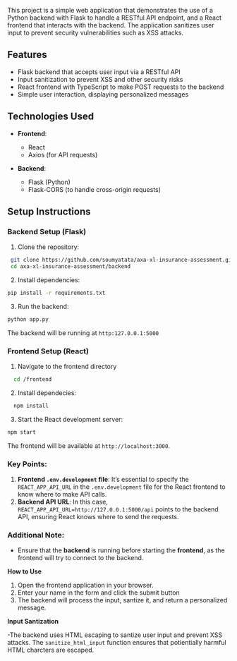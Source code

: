 

This project is a simple web application that demonstrates the use of a Python backend with Flask to handle a RESTful API endpoint, and a React frontend that interacts with the backend. The application sanitizes user input to prevent security vulnerabilities such as XSS attacks.

## Features

- Flask backend that accepts user input via a RESTful API
- Input sanitization to prevent XSS and other security risks
- React frontend with TypeScript to make POST requests to the backend
- Simple user interaction, displaying personalized messages

## Technologies Used

- **Frontend**:
  - React
  - Axios (for API requests)
  
- **Backend**:
  - Flask (Python)
  - Flask-CORS (to handle cross-origin requests)

## Setup Instructions

### Backend Setup (Flask)

1. Clone the repository:
  ```bash
   git clone https://github.com/soumyatata/axa-xl-insurance-assessment.git
   cd axa-xl-insurance-assessment/backend
  ```
2. Install dependencies:
  ```bash
  pip install -r requirements.txt
  ```
3. Run the backend:
  ```bash
  python app.py
  ```
  The backend will be running at `http:127.0.0.1:5000`


### Frontend Setup (React)

1. Navigate to the frontend directory
  ```bash
    cd /frontend
  ```

2. Install dependecies:
  ```bash
    npm install
  ```

3. Start the React development server:

  ```bash
  npm start
  ```
The frontend will be available at `http://localhost:3000`.

### Key Points:
1. **Frontend `.env.development` file**: It’s essential to specify the `REACT_APP_API_URL` in the `.env.development` file for the React frontend to know where to make API calls.
2. **Backend API URL**: In this case, `REACT_APP_API_URL=http://127.0.0.1:5000/api` points to the backend API, ensuring React knows where to send the requests.

### Additional Note:
- Ensure that the **backend** is running before starting the **frontend**, as the frontend will try to connect to the backend.

**How to Use**
1. Open the frontend application in your browser.
2. Enter your name in the form and click the submit button
3. The backend will process the input, santize it, and return a personalized message.

**Input Santization**

-The backend uses HTML escaping to santize user input and prevent XSS attacks. The `sanitize_html_input` function ensures that potientially harmful HTML charcters are escaped.
